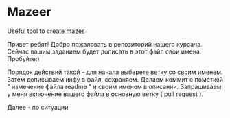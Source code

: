 Mazeer
======

Useful tool to create mazes

Привет ребят! Добро пожаловать в репозиторий нашего курсача. Сейчас вашим заданием будет дописать в этот файл свои имена. Пробуйте:) 


Порядок действий такой - для начала выберете ветку со своим именем. Затем дописываем инфу в файл, сохраняем. 
Делаем коммит с пометкой " изменение файла readme " и своим именем в описании. 
Запрашиваем у меня включение вашего файла в основную ветку ( pull request ).

Далее - по ситуации
